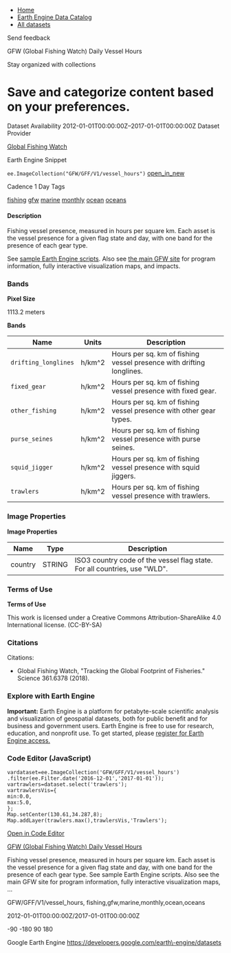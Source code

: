 



* [Home](https://developers.google.com/)
* [Earth Engine Data Catalog](https://developers.google.com/earth-engine/datasets)
* [All datasets](https://developers.google.com/earth-engine/datasets/catalog)





 
 
 Send feedback
 
 

GFW (Global Fishing Watch) Daily Vessel Hours


 
 Stay organized with collections
 

 
 Save and categorize content based on your preferences.
===============================================================================================================================================








Dataset Availability
2012\-01\-01T00:00:00Z–2017\-01\-01T00:00:00Z
Dataset Provider


[Global Fishing Watch](https://globalfishingwatch.org/)



Earth Engine Snippet


`ee.ImageCollection("GFW/GFF/V1/vessel_hours")` 
[open\_in\_new](https://code.earthengine.google.com/?scriptPath=Examples:Datasets/GFW/GFW_GFF_V1_vessel_hours)





Cadence
1 Day
Tags


[fishing](/earth-engine/datasets/tags/fishing)
[gfw](/earth-engine/datasets/tags/gfw)
[marine](/earth-engine/datasets/tags/marine)
[monthly](/earth-engine/datasets/tags/monthly)
[ocean](/earth-engine/datasets/tags/ocean)
[oceans](/earth-engine/datasets/tags/oceans)








#### Description



Fishing vessel presence, measured in hours per square km. Each asset
is the vessel presence for a given flag state and day, with one band for the
presence of each gear type.


See [sample Earth Engine
scripts](https://globalfishingwatch.org/research/global-footprint-of-fisheries/).
Also see [the main GFW site](https://GlobalFishingWatch.org) for program
information, fully interactive visualization maps, and impacts.





### Bands



**Pixel Size**
  
1113\.2 meters



**Bands**




| Name | Units | Description |
| --- | --- | --- |
| `drifting_longlines` | h/km^2 | Hours per sq. km of fishing vessel presence with drifting longlines. |
| `fixed_gear` | h/km^2 | Hours per sq. km of fishing vessel presence with fixed gear. |
| `other_fishing` | h/km^2 | Hours per sq. km of fishing vessel presence with other gear types. |
| `purse_seines` | h/km^2 | Hours per sq. km of fishing vessel presence with purse seines. |
| `squid_jigger` | h/km^2 | Hours per sq. km of fishing vessel presence with squid jiggers. |
| `trawlers` | h/km^2 | Hours per sq. km of fishing vessel presence with trawlers. |




### Image Properties


**Image Properties**




| Name | Type | Description |
| --- | --- | --- |
| country | STRING | ISO3 country code of the vessel flag state. For all countries, use "WLD". |




### Terms of Use


**Terms of Use**


This work is licensed under a Creative Commons Attribution\-ShareAlike 4\.0
International license. (CC\-BY\-SA)




### Citations



Citations:
* Global Fishing Watch, "Tracking the Global Footprint of Fisheries." Science 361\.6378 (2018\).





### Explore with Earth Engine


**Important:** 
 Earth Engine is a platform for petabyte\-scale scientific analysis and visualization of
 geospatial datasets, both for public benefit and for business and government users.
 Earth Engine is free to use for research, education, and nonprofit use. To get started, please
 [register for Earth Engine access.](https://console.cloud.google.com/earth-engine)



### Code Editor (JavaScript)



```
vardataset=ee.ImageCollection('GFW/GFF/V1/vessel_hours')
.filter(ee.Filter.date('2016-12-01','2017-01-01'));
vartrawlers=dataset.select('trawlers');
vartrawlersVis={
min:0.0,
max:5.0,
};
Map.setCenter(130.61,34.287,8);
Map.addLayer(trawlers.max(),trawlersVis,'Trawlers');
```



[Open in Code Editor](https://code.earthengine.google.com/?scriptPath=Examples:Datasets/GFW/GFW_GFF_V1_vessel_hours)


[GFW (Global Fishing Watch) Daily Vessel Hours](/earth-engine/datasets/catalog/GFW_GFF_V1_vessel_hours)

Fishing vessel presence, measured in hours per square km. Each asset is the vessel presence for a given flag state and day, with one band for the presence of each gear type. See sample Earth Engine scripts. Also see the main GFW site for program information, fully interactive visualization maps, …

 GFW/GFF/V1/vessel\_hours,
 fishing,gfw,marine,monthly,ocean,oceans

2012\-01\-01T00:00:00Z/2017\-01\-01T00:00:00Z



 \-90 \-180 90 180
 



Google Earth Engine
https://developers.google.com/earth\-engine/datasets








